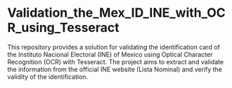 # Validation_the_Mex_ID_INE_with_OCR_using_Tesseract
This repository provides a solution for validating the identification card of the Instituto Nacional Electoral (INE) of Mexico using Optical Character Recognition (OCR) with Tesseract. The project aims to extract and validate the information from the official INE website (Lista Nominal) and verify the validity of the identification.
